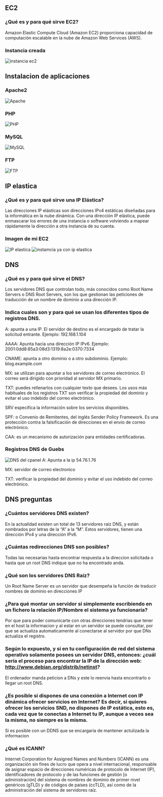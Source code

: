## EC2
### ¿Qué es y para qué sirve EC2?
Amazon Elastic Compute Cloud (Amazon EC2) proporciona capacidad de computación escalable en la nube de Amazon Web Services (AWS).
### Instancia creada
![instancia ec2](https://github.com/MonzonIker/DAW_2/blob/main/DWEB/instancia%20creada.png?raw=true)
## Instalacion de aplicaciones
### Apache2
![Apache](https://github.com/MonzonIker/DAW_2/blob/main/DWEB/apache2%20prueba.png?raw=true)
### PHP
![PHP](https://github.com/MonzonIker/DAW_2/blob/main/DWEB/php%20status.png?raw=true)
### MySQL
![MySQL](https://github.com/MonzonIker/DAW_2/blob/main/DWEB/mysql.png?raw=true)
### FTP
![FTP](https://github.com/MonzonIker/DAW_2/blob/main/DWEB/ftp%20status.png?raw=true)
## IP elastica
###  ¿Qué es y para qué sirve una IP Elástica?
Las direcciones IP elásticas son direcciones IPv4 estáticas diseñadas para la informática en la nube dinámica. Con una dirección IP elástica, puede enmascarar los errores de una instancia o software volviendo a mapear rápidamente la dirección a otra instancia de su cuenta.
### Imagen de mi EC2
![IP elastica](https://raw.githubusercontent.com/MonzonIker/DAW_2/main/DWEB/asociar%20ip%20elastica.png)
![instamcia ya con ip elastica](https://github.com/MonzonIker/DAW_2/blob/main/DWEB/instanciaelastica.png?raw=true)
## DNS
###  ¿Qué es y para qué sirve el DNS?
Los servidores DNS que controlan todo, más conocidos como Root Name Servers o DNS Root Servers, son los que gestionan las peticiones de traducción de un nombre de dominio a una dirección IP.
### Indica cuales son y para qué se usan los diferentes tipos de registros DNS.
A: apunta a una IP. El servidor de destino es el encargado de tratar la solicitud entrante. Ejemplo: 192.168.1.104

AAAA: Apunta hacia una dirección IP IPv6. Ejemplo: 2001:0dd8:85a3:08d3:1319:8a2e:0370:7334

CNAME: apunta a otro dominio o a otro subdominio. Ejemplo: blog.example.com

MX: se utilizan para apuntar a los servidores de correo electrónico. El correo será dirigido con prioridad al servidor MX primario.

TXT: puedes rellenarlos con cualquier texto que desees. Los usos más habituales de los registros TXT son verificar la propiedad del dominio y evitar el uso indebido del correo electrónico. 

SRV especifica la información sobre los servicios disponibles.

SPF: o Convenio de Remitentes, del inglés Sender Policy Framework. Es una protección contra la falsificación de direcciones en el envío de correo electrónico.

CAA: es un mecanismo de autorización para entidades certificadoras. 
### Registros DNS de Guebs
![DNS del cpanel](https://raw.githubusercontent.com/MonzonIker/DAW_2/main/DWEB/DNS%20cpanel.png)
A: Apunta a la ip 54.76.1.76

MX: servidor de correo electronico

TXT: verificar la propiedad del dominio y evitar el uso indebido del correo electrónico.
## DNS preguntas
### ¿Cuántos servidores DNS existen?
En la actualidad existen un total de 13 servidores raíz DNS, y están nombrados por letras de la “A” a la “M”. Estos servidores, tienen una dirección IPv4 y una dirección IPv6.
### ¿Cuántas redirecciones DNS son posibles?
Todas las necesarias hasta encontrar respuesta a la direccion solicitada o hasta que un root DNS indique que no ha encontrado anda.
###  ¿Qué son los servidores DNS Raíz?
Un Root Name Server es un servidor que desempeña la función de traducir nombres de dominio en direcciones IP
### ¿Para qué montar un servidor si simplemente escribiendo en un fichero la relación IP/Nombre el sistema ya funcionaría?
Por que para poder comunicarte con otras direcciones tendrias que tener en el host la informacion y al estar en un servidor se puede consultar, por que se actualiza automaticamente al conectarse al servidor por que DNs actualiza el registro.
###  Según lo expuesto, y si en tu configuración de red del sistema operativo solamente posees un servidor DNS, entonces: ¿cuál sería el proceso para encontrar la IP de la dirección web: http://www.debian.org/distrib/netinst?
El ordenador manda peticion a DNs y este lo reenvia hasta encontrarlo o llegar un root DNS.
### ¿Es posible si dispones de una conexión a Internet con IP dinámica ofrecer servicios en Internet? Es decir, si quieres ofrecer los servicios SND, no dispones de IP estática, esto es, cada vez que te conectas a Internet tu IP, aunque a veces sea la misma, no siempre es la misma. 
Si es posible con un DDNS que se encargaria de mantener actulizada la informacion
### ¿Qué es ICANN?
Internet Corporation for Assigned Names and Numbers (ICANN) es una organización sin fines de lucro que opera a nivel internacional, responsable de asignar espacio de direcciones numéricas de protocolo de Internet (IP), identificadores de protocolo y de las funciones de gestión [o administración] del sistema de nombres de dominio de primer nivel genéricos (gTLD) y de códigos de países (ccTLD), así como de la administración del sistema de servidores raíz.